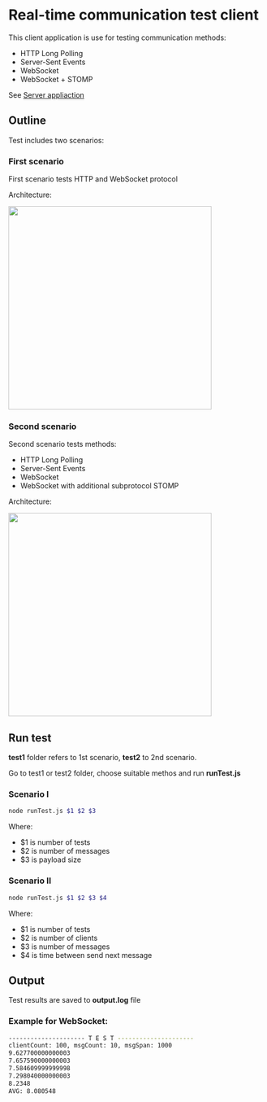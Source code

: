 # Real-time communication test client

This client application is use for testing communication methods:
- HTTP Long Polling
- Server-Sent Events
- WebSocket
- WebSocket + STOMP

See [Server appliaction](https://github.com/radd/rtc-test-server)

## Outline

Test includes two scenarios:

### First scenario

First scenario tests HTTP and WebSocket protocol

Architecture:

<img src="https://radd.github.io/other/images/gps-test/scenario_1.jpg" width="400" >

### Second scenario

Second scenario tests methods:

- HTTP Long Polling
- Server-Sent Events
- WebSocket
- WebSocket with additional subprotocol STOMP

Architecture:

<img src="https://radd.github.io/other/images/gps-test/scenario_2.jpg" width="400" >

## Run test

**test1** folder refers to 1st scenario, **test2** to 2nd scenario.

Go to test1 or test2 folder, choose suitable methos and run **runTest.js**

### Scenario I

```bash
node runTest.js $1 $2 $3
```
Where:
- $1 is number of tests
- $2 is number of messages
- $3 is payload size

### Scenario II

```bash
node runTest.js $1 $2 $3 $4
```
Where:
- $1 is number of tests
- $2 is number of clients
- $3 is number of messages
- $4 is time between send next message

## Output

Test results are saved to **output.log** file

### Example for WebSocket:

```bash
--------------------- T E S T ---------------------
clientCount: 100, msgCount: 10, msgSpan: 1000
9.627700000000003
7.657590000000003
7.584609999999998
7.298040000000003
8.2348
AVG: 8.080548
```

